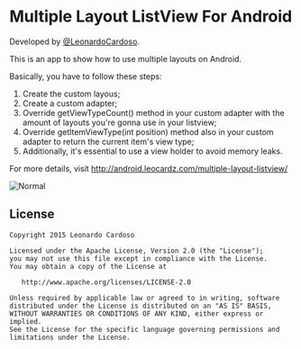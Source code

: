 Multiple Layout ListView For Android
========================

Developed by <a href='https://github.com/LeonardoCardoso' target='_blank'>@LeonardoCardoso</a>. 

This is an app to show how to use multiple layouts on Android.

Basically, you have to follow these steps:

1. Create the custom layous;
2. Create a custom adapter;
3. Override getViewTypeCount() method in your custom adapter with the amount of layouts you're gonna use in your listview;
4. Override getItemViewType(int position) method also in your custom adapter to return the current item's view type;
5. Additionally, it's essential to use a view holder to avoid memory leaks.


For more details, visit http://android.leocardz.com/multiple-layout-listview/


![Normal](http://i.imgur.com/pb1jDHY.gif)


## License

    Copyright 2015 Leonardo Cardoso

    Licensed under the Apache License, Version 2.0 (the "License");
    you may not use this file except in compliance with the License.
    You may obtain a copy of the License at

       http://www.apache.org/licenses/LICENSE-2.0

    Unless required by applicable law or agreed to in writing, software
    distributed under the License is distributed on an "AS IS" BASIS,
    WITHOUT WARRANTIES OR CONDITIONS OF ANY KIND, either express or implied.
    See the License for the specific language governing permissions and
    limitations under the License.
